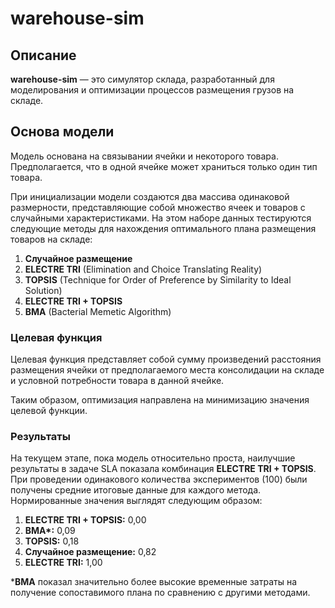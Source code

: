 # warehouse-sim

## Описание

**warehouse-sim** — это симулятор склада, разработанный для моделирования и оптимизации процессов размещения грузов на складе.

## Основа модели

Модель основана на связывании ячейки и некоторого товара. Предполагается, что в одной ячейке может храниться только один тип товара. 

При инициализации модели создаются два массива одинаковой размерности, представляющие собой множество ячеек и товаров с случайными характеристиками. На этом наборе данных тестируются следующие методы для нахождения оптимального плана размещения товаров на складе:

1. **Случайное размещение**  
2. **ELECTRE TRI** (Elimination and Choice Translating Reality)  
3. **TOPSIS** (Technique for Order of Preference by Similarity to Ideal Solution)  
4. **ELECTRE TRI + TOPSIS**  
5. **BMA** (Bacterial Memetic Algorithm)

### Целевая функция

Целевая функция представляет собой сумму произведений расстояния размещения ячейки от предполагаемого места консолидации на складе и условной потребности товара в данной ячейке. 

Таким образом, оптимизация направлена на минимизацию значения целевой функции.

### Результаты

На текущем этапе, пока модель относительно проста, наилучшие результаты в задаче SLA показала комбинация **ELECTRE TRI + TOPSIS**. При проведении одинакового количества экспериментов (100) были получены средние итоговые данные для каждого метода. Нормированные значения выглядят следующим образом:

1. **ELECTRE TRI + TOPSIS:** 0,00  
2. **BMA\*:** 0,09  
3. **TOPSIS:** 0,18  
4. **Случайное размещение:** 0,82  
5. **ELECTRE TRI:** 1,00  

\***BMA** показал значительно более высокие временные затраты на получение сопоставимого плана по сравнению с другими методами.

